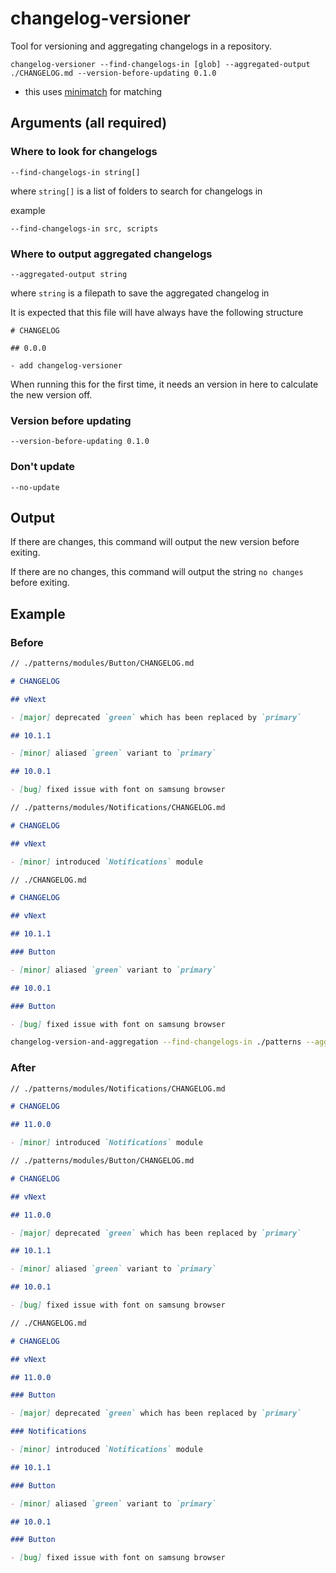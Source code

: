 # changelog-versioner

Tool for versioning and aggregating changelogs in a repository.

`changelog-versioner --find-changelogs-in [glob] --aggregated-output ./CHANGELOG.md --version-before-updating 0.1.0`

- this uses [minimatch](https://github.com/isaacs/node-glob) for matching

## Arguments (all required)

### Where to look for changelogs

`--find-changelogs-in string[]`

where `string[]` is a list of folders to search for changelogs in

example

`--find-changelogs-in src, scripts`

### Where to output aggregated changelogs

`--aggregated-output string`

where `string` is a filepath to save the aggregated changelog in

It is expected that this file will have always have the following structure

```
# CHANGELOG

## 0.0.0

- add changelog-versioner
```

When running this for the first time, it needs an version in here to calculate the new version off.

### Version before updating

`--version-before-updating 0.1.0`

### Don't update

`--no-update`

## Output

If there are changes, this command will output the new version before exiting.

If there are no changes, this command will output the string `no changes` before exiting.

## Example

### Before

```md
// ./patterns/modules/Button/CHANGELOG.md

# CHANGELOG

## vNext

- [major] deprecated `green` which has been replaced by `primary`

## 10.1.1

- [minor] aliased `green` variant to `primary`

## 10.0.1

- [bug] fixed issue with font on samsung browser

// ./patterns/modules/Notifications/CHANGELOG.md

# CHANGELOG

## vNext

- [minor] introduced `Notifications` module

// ./CHANGELOG.md

# CHANGELOG

## vNext

## 10.1.1

### Button

- [minor] aliased `green` variant to `primary`

## 10.0.1

### Button

- [bug] fixed issue with font on samsung browser
```

```bash
changelog-version-and-aggregation --find-changelogs-in ./patterns --aggregated-output ./CHANGELOG.md --version-before-updating 10.1.1
```

### After

```md
// ./patterns/modules/Notifications/CHANGELOG.md

# CHANGELOG

## 11.0.0

- [minor] introduced `Notifications` module

// ./patterns/modules/Button/CHANGELOG.md

# CHANGELOG

## vNext

## 11.0.0

- [major] deprecated `green` which has been replaced by `primary`

## 10.1.1

- [minor] aliased `green` variant to `primary`

## 10.0.1

- [bug] fixed issue with font on samsung browser

// ./CHANGELOG.md

# CHANGELOG

## vNext

## 11.0.0

### Button

- [major] deprecated `green` which has been replaced by `primary`

### Notifications

- [minor] introduced `Notifications` module

## 10.1.1

### Button

- [minor] aliased `green` variant to `primary`

## 10.0.1

### Button

- [bug] fixed issue with font on samsung browser
```
